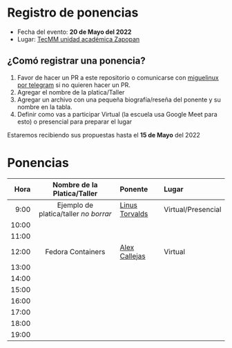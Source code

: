 # Registro de ponencias

* Fecha del evento: **20 de Mayo del 2022**
* Lugar: [TecMM unidad académica Zapopan](https://goo.gl/maps/8fyaXKKnY9jaHaXB8)

## ¿Comó registrar una ponencia?

1. Favor de hacer un PR a este repositorio o comunicarse con
   [miguelinux por telegram](https://t.me/miguelinux) si no quieren
   hacer un PR.
2. Agregar el nombre de la platica/Taller 
3. Agregar un archivo con una pequeña biografía/reseña del ponente
   y su nombre en la tabla.
4. Definir como vas a participar Virtual (la escuela usa Google Meet para esto) 
   o presencial para preparar el lugar

Estaremos recibiendo sus propuestas hasta el **15 de Mayo** del 2022

# Ponencias

| Hora  | Nombre de la Platica/Taller | Ponente | Lugar |
| ---:  |           :---:             | :---    | :---  |
|  9:00 | Ejemplo de platica/taller _no borrar_ | [Linus Torvalds](torvalds.md) | Virtual/Presencial |
| 10:00 |  |  |
| 11:00 |  |  |
| 12:00 | Fedora Containers | [Alex Callejas](alexcallejas.md) | Virtual |
| 13:00 |  |  |
| 14:00 |  |  |
| 15:00 |  |  |
| 16:00 |  |  |
| 17:00 |  |  |
| 18:00 |  |  |
| 19:00 |  |  |


